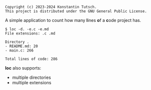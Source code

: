 ```
Copyright (c) 2023-2024 Konstantin Tutsch.
This project is distributed under the GNU General Public License.
```
A simple application to count how many **l**ines **o**f a **c**ode project has.

```
$ loc -d. -e.c -e.md
File extensions: .c .md

Directory .
- README.md: 20
- main.c: 266

Total lines of code: 286
```

**loc** also supports:
- multiple directories
- multiple extensions
